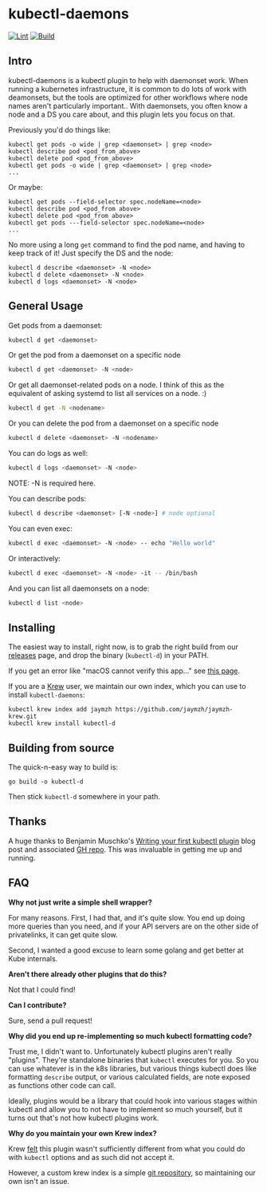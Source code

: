 # kubectl-daemons

[![Lint](https://github.com/jaymzh/kubectl-daemons/actions/workflows/lint.yml/badge.svg?branch=main&event=push)](https://github.com/jaymzh/kubectl-daemons/actions/workflows/lint.yml)
[![Build](https://github.com/jaymzh/kubectl-daemons/actions/workflows/build.yml/badge.svg?branch=main&event=push)](https://github.com/jaymzh/kubectl-daemons/actions/workflows/build.yml)

## Intro

kubectl-daemons is a kubectl plugin to help with daemonset work. When running a
kubernetes infrastructure, it is common to do lots of work with deamonsets, but
the tools are optimized for other workflows where node names aren't
particularly important.. With daemonsets, you often know a node and a DS you
care about, and this plugin lets you focus on that.

Previously you'd do things like:

```shell
kubectl get pods -o wide | grep <daemonset> | grep <node>
kubectl describe pod <pod_from_above>
kubectl delete pod <pod_from_above>
kubectl get pods -o wide | grep <daemonset> | grep <node>
...
```

Or maybe:

```shell
kubectl get pods --field-selector spec.nodeName=<node>
kubectl describe pod <pod_from above>
kubectl delete pod <pod_from above>
kubectl get pods ---field-selector spec.nodeName=<node>
...
```

No more using a long `get` command to find the pod name,
and having to keep track of it! Just specify the DS and
the node:

```shell
kubectl d describe <daemonset> -N <node>
kubectl d delete <daemonset> -N <node>
kubectl d logs <daemonset> -N <node>
```

## General Usage

Get pods from a daemonset:

```bash
kubectl d get <daemonset>
```

Or get the pod from a daemonset on a specific node

```bash
kubectl d get <daemonset> -N <node>
```

Or get all daemonset-related pods on a node.  I think of this as the equivalent
of asking systemd to list all services on a node. :)

```bash
kubectl d get -N <nodename>
```

Or you can delete the pod from a daemonset on a specific node

```bash
kubectl d delete <daemonset> -N <nodename>
```

You can do logs as well:

```bash
kubectl d logs <daemonset> -N <node>
```

NOTE: -N is required here.

You can describe pods:

```bash
kubectl d describe <daemonset> [-N <node>] # node optional
```

You can even exec:

```bash
kubectl d exec <daemonset> -N <node> -- echo "Hello world"
```

Or interactively:

```bash
kubectl d exec <daemonset> -N <node> -it -- /bin/bash
```

And you can list all daemonsets on a node:

```bash
kubectl d list <node>
```

## Installing

The easiest way to install, right now, is to grab the right build from our
[releases](https://github.com/jaymzh/kubectl-daemons/releases) page, and drop
the binary (`kubectl-d`) in your PATH.

If you get an error like "macOS cannot verify this app..." see [this page](
https://zaiste.net/os/macos/howtos/resolve-macos-cannot-be-opened-because-the-developer-cannot-be-verified-error/).

If you are a [Krew](https://krew.sigs.k8s.io/) user, we maintain our own index,
which you can use to install `kubectl-daemons`:

```shell
kubectl krew index add jaymzh https://github.com/jaymzh/jaymzh-krew.git
kubectl krew install kubectl-d
```

## Building from source

The quick-n-easy way to build is:

```shell
go build -o kubectl-d
```

Then stick `kubectl-d` somewhere in your path.

## Thanks

A huge thanks to Benjamin Muschko's [Writing your first kubectl
plugin](https://bmuschko.com/blog/writing-your-first-kubectl-plugin/) blog post
and associated [GH repo](https://github.com/bmuschko/kubectl-server-version).
This was invaluable in getting me up and running.

## FAQ

**Why not just write a simple shell wrapper?**

For many reasons. First, I had that, and it's quite slow. You end up doing more
queries than you need, and if your API servers are on the other side of
privatelinks, it can get quite slow.

Second, I wanted a good excuse to learn some golang and get better at Kube
internals.

**Aren't there already other plugins that do this?**

Not that I could find!

**Can I contribute?**

Sure, send a pull request!

**Why did you end up re-implementing so much kubectl formatting code?**

Trust me, I didn't want to. Unfortunately kubectl plugins aren't really
"plugins". They're standalone binaries that `kubectl` executes for you. So you
can use whatever is in the k8s libraries, but various things kubectl does like
formatting `describe` output, or various calculated fields, are note exposed as
functions other code can call.

Ideally, plugins would be a library that could hook into various stages within
kubectl and allow you to not have to implement so much yourself, but it turns
out that's not how kubectl plugins work.

**Why do you maintain your own Krew index?**

Krew
[felt](https://github.com/kubernetes-sigs/krew-index/pull/3679#issuecomment-1987113765)
this plugin wasn't sufficiently different from what you could do with `kubectl`
options and as such did not accept it.

However, a custom krew index is a simple [git
repository](https://github.com/jaymzh/jaymzh-krew), so maintaining our own
isn't an issue.
